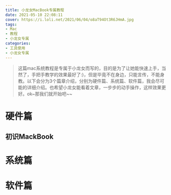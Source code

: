 ```yaml
---
title: 小龙女MacBook专属教程
date: 2021-05-10 22:08:11
cover: https://i.loli.net/2021/06/04/o8aT94Ot3R6JHmA.jpg
tags: 
- Mac
- 教程
- 小龙女专属
categories:
- 工具使用
- 小龙女专属
---
```


> 这篇mac系统教程是专属于小龙女而写的，目的是为了让她能快速上手，当然了，手把手教学的效果最好了:)，但是毕竟不在身边，只能言传，不能身教。以下会分为3个篇章介绍，分别为硬件篇、系统篇、软件篇，我会尽可能的详细介绍。也希望小龙女能看着文章，一步步的动手操作，这样效果更好。ok~那我们就开始吧~~

# 硬件篇

## 初识MackBook



# 系统篇

# 软件篇
